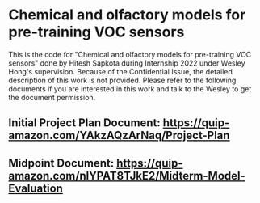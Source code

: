 # Chemical and olfactory models for pre-training VOC sensors

This is the code for "Chemical and olfactory models for pre-training VOC sensors" done by Hitesh Sapkota during Internship 2022 under Wesley Hong's supervision.
Because of the Confidential Issue, the detailed description of this work is not provided. Please refer to the following documents if you are interested in this work 
and talk to the Wesley to get the document permission.
## Initial Project Plan Document: https://quip-amazon.com/YAkzAQzArNaq/Project-Plan
## Midpoint Document: https://quip-amazon.com/nlYPAT8TJkE2/Midterm-Model-Evaluation

